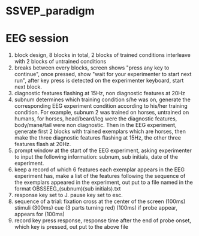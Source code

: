 # SSVEP_paradigm
EEG session
========================================================
1. block design, 8 blocks in total, 2 blocks of trained conditions interleave with 2 blocks of untrained conditions 
2. breaks between every blocks, screen shows "press any key to continue", once pressed, show "wait for your experimenter to start next run", after key press is detected on the experimenter keyboard, start next block.
3. diagnostic features flashing at 15Hz, non diagnostic features at 20Hz
4. subnum determines which training condition s/he was on, generate the corresponding EEG experiment condition according to his/her training condition. For example, subnum 2 was trained on horses, untrained on humans, for horses, head/beard/leg were the diagnostic features, body/mane/tail were non diagnostic. Then in the EEG experiment, generate first 2 blocks with trained exemplars which are horses, then make the three diagnostic features flashing at 15Hz, the other three features flash at 20Hz.
5. prompt window at the start of the EEG experiment, asking experimenter to input the following information: subnum, sub initials, date of the experiment.
7. keep a record of which 6 features each exemplar appears in the EEG experiment has, make a list of the features following the sequence of the exemplars appeared in the experiment, out put to a file named in the format OBSSEEG_(subnum)(sub initials).txt
8. response key set to J. pause key set to esc.
9. sequence of a trial: fixation cross at the center of the screen (100ms) stimuli (300ms) cue (3 parts turning red) (100ms) if probe appear, appears for (100ms)
10. record key press response, response time after the end of probe onset, which key is pressed, out put to the above file
